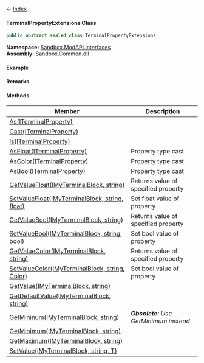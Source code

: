 ← [Index](Api-Index)

#### TerminalPropertyExtensions Class

```csharp
public abstract sealed class TerminalPropertyExtensions: 
```

**Namespace:** [Sandbox.ModAPI.Interfaces](Sandbox.ModAPI.Interfaces)  
**Assembly:** Sandbox.Common.dll

#### Example

#### Remarks

#### Methods

|Member|Description|
|---|---|
|[As(ITerminalProperty)](Sandbox.ModAPI.Interfaces.TerminalPropertyExtensions.As)||
|[Cast(ITerminalProperty)](Sandbox.ModAPI.Interfaces.TerminalPropertyExtensions.Cast)||
|[Is(ITerminalProperty)](Sandbox.ModAPI.Interfaces.TerminalPropertyExtensions.Is)||
|[AsFloat(ITerminalProperty)](Sandbox.ModAPI.Interfaces.TerminalPropertyExtensions.AsFloat)|Property type cast|
|[AsColor(ITerminalProperty)](Sandbox.ModAPI.Interfaces.TerminalPropertyExtensions.AsColor)|Property type cast|
|[AsBool(ITerminalProperty)](Sandbox.ModAPI.Interfaces.TerminalPropertyExtensions.AsBool)|Property type cast|
|[GetValueFloat(IMyTerminalBlock, string)](Sandbox.ModAPI.Interfaces.TerminalPropertyExtensions.GetValueFloat)|Returns value of specified property|
|[SetValueFloat(IMyTerminalBlock, string, float)](Sandbox.ModAPI.Interfaces.TerminalPropertyExtensions.SetValueFloat)|Set float value of property|
|[GetValueBool(IMyTerminalBlock, string)](Sandbox.ModAPI.Interfaces.TerminalPropertyExtensions.GetValueBool)|Returns value of specified property|
|[SetValueBool(IMyTerminalBlock, string, bool)](Sandbox.ModAPI.Interfaces.TerminalPropertyExtensions.SetValueBool)|Set bool value of property|
|[GetValueColor(IMyTerminalBlock, string)](Sandbox.ModAPI.Interfaces.TerminalPropertyExtensions.GetValueColor)|Returns value of specified property|
|[SetValueColor(IMyTerminalBlock, string, Color)](Sandbox.ModAPI.Interfaces.TerminalPropertyExtensions.SetValueColor)|Set bool value of property|
|[GetValue(IMyTerminalBlock, string)](Sandbox.ModAPI.Interfaces.TerminalPropertyExtensions.GetValue)||
|[GetDefaultValue(IMyTerminalBlock, string)](Sandbox.ModAPI.Interfaces.TerminalPropertyExtensions.GetDefaultValue)||
|[GetMininum(IMyTerminalBlock, string)](Sandbox.ModAPI.Interfaces.TerminalPropertyExtensions.GetMininum)|_**Obsolete:** Use GetMinimum instead_|
|[GetMinimum(IMyTerminalBlock, string)](Sandbox.ModAPI.Interfaces.TerminalPropertyExtensions.GetMinimum)||
|[GetMaximum(IMyTerminalBlock, string)](Sandbox.ModAPI.Interfaces.TerminalPropertyExtensions.GetMaximum)||
|[SetValue(IMyTerminalBlock, string, T)](Sandbox.ModAPI.Interfaces.TerminalPropertyExtensions.SetValue)||

